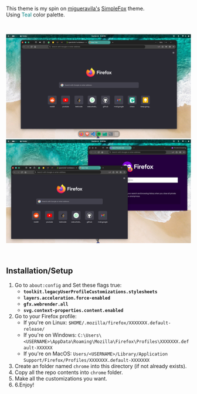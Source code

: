 This theme is my spin on [migueravila's](https://github.com/migueravila) [SimpleFox](https://github.com/migueravila/SimpleFox) theme.<br/>
Using <span style="color:teal">Teal</span> color palette.

<br/>

![image](screenshots/s1.png)
<br/>
![image](screenshots/s0.png)

<br/>

## Installation/Setup
1. Go to `about:config` and Set these flags true:
    - **`toolkit.legacyUserProfileCustomizations.stylesheets`**
    - **`layers.acceleration.force-enabled`**
    - **`gfx.webrender.all`**
    - **`svg.context-properties.content.enabled`**
2. Go to your Firefox profile:
    - If you're on Linux: `$HOME/.mozilla/firefox/XXXXXXX.default-release/`
    - If you're on Windows: `C:\Users\<USERNAME>\AppData\Roaming\Mozilla\Firefox\Profiles\XXXXXXX.default-XXXXXX`
    - If you're on MacOS: `Users/<USERNAME>/Library/Application Support/Firefox/Profiles/XXXXXXX.default-XXXXXXX` 
3. Create an folder named `chrome` into this directory (if not already exists).
4. Copy all the repo contents into `chrome` folder.
5. Make all the customizations you want.
6. 6.Enjoy!
